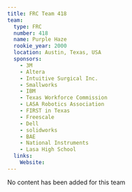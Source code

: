 ```yaml
---
title: FRC Team 418
team:
  type: FRC
  number: 418
  name: Purple Haze
  rookie_year: 2000
  location: Austin, Texas, USA
  sponsors:
    - 3M
    - Altera
    - Intuitive Surgical Inc.
    - Smallworks
    - IBM
    - Texas Workforce Commission
    - LASA Robotics Association
    - FIRST in Texas
    - Freescale
    - Dell
    - solidworks
    - BAE
    - National Instruments
    - Lasa High School
  links:
    Website: 
---
```

No content has been added for this team